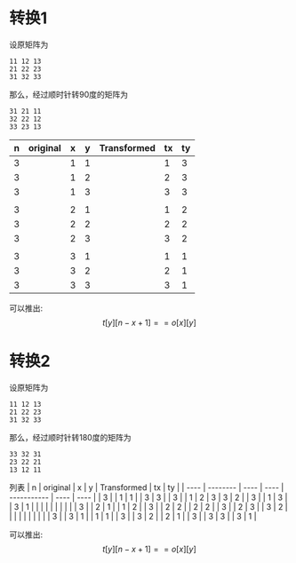 #  转换1

设原矩阵为

```
11 12 13
21 22 23
31 32 33
```

那么，经过顺时针转90度的矩阵为

```
31 21 11
32 22 12
33 23 13
```



| n    | original | x    | y    | Transformed | tx   | ty   |
| ---- | -------- | ---- | ---- | ----------- | ---- | ---- |
| 3    |          | 1    | 1    |             | 1    | 3    |
| 3    |          | 1    | 2    |             | 2    | 3    |
| 3    |          | 1    | 3    |             | 3    | 3    |
|      |          |      |      |             |      |      |
| 3    |          | 2    | 1    |             | 1    | 2    |
| 3    |          | 2    | 2    |             | 2    | 2    |
| 3    |          | 2    | 3    |             | 3    | 2    |
|      |          |      |      |             |      |      |
| 3    |          | 3    | 1    |             | 1    | 1    |
| 3    |          | 3    | 2    |             | 2    | 1    |
| 3    |          | 3    | 3    |             | 3    | 1    |

可以推出:
$$
t[y][n-x+1]==o[x][y]
$$

# 转换2

设原矩阵为

```
11 12 13
21 22 23
31 32 33
```

那么，经过顺时针转180度的矩阵为

```
33 32 31
23 22 21
13 12 11
```


列表
| n    | original | x    | y    | Transformed | tx   | ty   |
| ---- | -------- | ---- | ---- | ----------- | ---- | ---- |
| 3    |          | 1    | 1    |             | 3    | 3    |
| 3    |          | 1    | 2    | 3           | 3    | 2    |
| 3    |          | 1    | 3    |             | 3    | 1    |
|      |          |      |      |             |      |      |
| 3    |          | 2    | 1    |             | 1    | 2    |
| 3    |          | 2    | 2    |             | 2    | 2    |
| 3    |          | 2    | 3    |             | 3    | 2    |
|      |          |      |      |             |      |      |
| 3    |          | 3    | 1    |             | 1    | 1    |
| 3    |          | 3    | 2    |             | 2    | 1    |
| 3    |          | 3    | 3    |             | 3    | 1    |

可以推出:
$$
t[y][n-x+1]==o[x][y]
$$

# 
